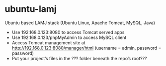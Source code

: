 # ubuntu-lamj
Ubuntu based LAMJ stack (Ubuntu Linux, Apache Tomcat, MySQL, Java)

- Use 192.168.0.123:8080 to access Tomcat served apps
- Use 192.168.0.123/phpMyAdmin to access MySQL client
- Access Tomcat management site at http://192.168.0.123:8080/manager/html (username = admin, password = password)
- Put your project’s files in the ??? folder beneath the repo’s root???
